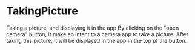 # TakingPicture
Taking a picture, and displaying it in the app
By clicking on the "open camera" button, it make an intent to a camera app to take a picture.
After taking this picture, it will be displayed in the app in the top pf the button.
